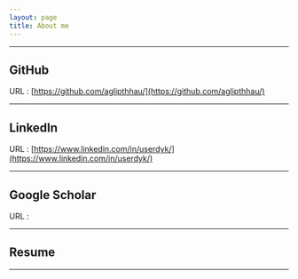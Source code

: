 ```yaml
---
layout: page
title: About me
---
```

<hr>

## GitHub

URL : [https://github.com/aglipthhau/](https://github.com/aglipthhau/)
<hr>



## LinkedIn

URL : [https://www.linkedin.com/in/userdyk/](https://www.linkedin.com/in/userdyk/)
<hr>



## Google Scholar

URL : []()
<hr>



## Resume

<hr>
